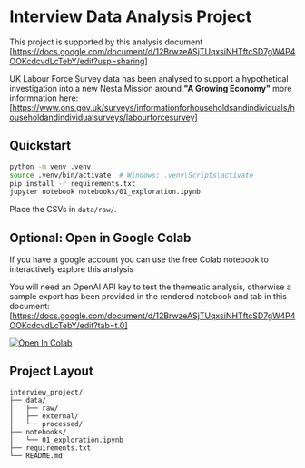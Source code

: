 # Interview Data Analysis Project

This project is supported by this analysis document [https://docs.google.com/document/d/12BrwzeASjTUqxsiNHTftcSD7gW4P4OOKcdcvdLcTebY/edit?usp=sharing]

UK Labour Force Survey data has been analysed to support a hypothetical investigation into a new Nesta Mission around **"A Growing Economy"**
more informnation here: [https://www.ons.gov.uk/surveys/informationforhouseholdsandindividuals/householdandindividualsurveys/labourforcesurvey]

## Quickstart

```bash
python -m venv .venv
source .venv/bin/activate  # Windows: .venv\Scripts\activate
pip install -r requirements.txt
jupyter notebook notebooks/01_exploration.ipynb
```

Place the CSVs in `data/raw/`.

## Optional: Open in Google Colab

If you have a google account you can use the free Colab notebook to interactively explore this analysis

You will need an OpenAI API key to test the themeatic analysis, otherwise a sample export has been provided in the rendered notebook and tab in this document: [https://docs.google.com/document/d/12BrwzeASjTUqxsiNHTftcSD7gW4P4OOKcdcvdLcTebY/edit?tab=t.0]

[![Open In Colab](https://colab.research.google.com/assets/colab-badge.svg)](https://colab.research.google.com/github/monkeymoves/nesta/blob/master/notebooks/01_exploration.ipynb)
## Project Layout

```
interview_project/
├── data/
│   ├── raw/
│   ├── external/
│   └── processed/
├── notebooks/
│   └── 01_exploration.ipynb
├── requirements.txt
└── README.md
```
